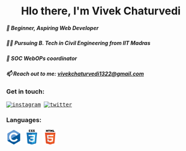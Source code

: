 <h1 align="center">Hlo there, I'm Vivek Chaturvedi</h1>
<h5>🌱 Beginner, Aspiring Web Developer</h5>
<h5>👨‍💻  Pursuing B. Tech in Civil Engineering from IIT Madras</h5>
<h5>🔭 SOC WebOPs coordinator</h5>
<h5>📫 Reach out to me: <a href="mailto:vivekchaturvedi1322@gmail.com">vivekchaturvedi1322@gmail.com</a></h5>
<h3>Get in touch:</h3>
<pre><a href="https://www.instagram.com/_viv.one_/" target="blank"><img src="https://cdn.jsdelivr.net/npm/simple-icons@3.13.0/icons/instagram.svg" alt="instagram" height="40" width="40"></a> <a href="https://twitter.com/Vivekch13237848" target="blank"><img src="https://cdn.jsdelivr.net/npm/simple-icons@3.13.0/icons/twitter.svg" alt="twitter" height="40" width="40"></a></pre>
<h3>Languages:</h3>
<pre><a href="https://www.cprogramming.com/" target="_blank"><img src="https://raw.githubusercontent.com/devicons/devicon/master/icons/c/c-original.svg" alt="c" width="40" height="40" /></a> <a href="https://www.w3schools.com/css/" target="_blank"><img src="https://raw.githubusercontent.com/devicons/devicon/master/icons/css3/css3-original-wordmark.svg" alt="css3" width="40" height="40" /></a> <a href="https://www.w3.org/html/" target="_blank"><img src="https://raw.githubusercontent.com/devicons/devicon/master/icons/html5/html5-original-wordmark.svg" alt="html5" width="40" height="40" /></a>
